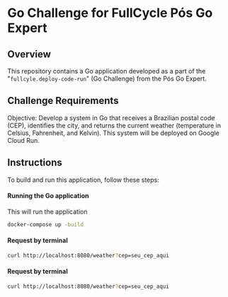 # Go Challenge for FullCycle Pós Go Expert

## Overview

This repository contains a Go application developed as a part of the "`fullcyle.deploy-code-run`" (Go Challenge) from the Pós Go Expert.

## Challenge Requirements

Objective: Develop a system in Go that receives a Brazilian postal code (CEP), identifies the city, and returns the current weather (temperature in Celsius, Fahrenheit, and Kelvin). This system will be deployed on Google Cloud Run.

## Instructions

To build and run this application, follow these steps:

#### Running the Go application
This will run the application
```bash
docker-compose up -build
```

#### Request by terminal
```bash
curl http://localhost:8080/weather?cep=seu_cep_aqui
```

#### Request by terminal
```bash
curl http://localhost:8080/weather?cep=seu_cep_aqui
```
